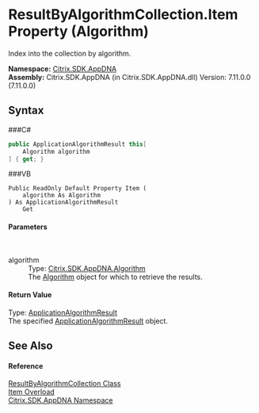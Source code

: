 # ResultByAlgorithmCollection.Item Property (Algorithm)
 

Index into the collection by algorithm.

**Namespace:**&nbsp;<a href="N_Citrix_SDK_AppDNA">Citrix.SDK.AppDNA</a><br />**Assembly:**&nbsp;Citrix.SDK.AppDNA (in Citrix.SDK.AppDNA.dll) Version: 7.11.0.0 (7.11.0.0)

## Syntax

###C#
```csharp
public ApplicationAlgorithmResult this[
	Algorithm algorithm
] { get; }
```

###VB
```vbnet
Public ReadOnly Default Property Item ( 
	algorithm As Algorithm
) As ApplicationAlgorithmResult
	Get
```


#### Parameters
&nbsp;<dl><dt>algorithm</dt><dd>Type: <a href="T_Citrix_SDK_AppDNA_Algorithm">Citrix.SDK.AppDNA.Algorithm</a><br />The <a href="T_Citrix_SDK_AppDNA_Algorithm">Algorithm</a> object for which to retrieve the results.</dd></dl>

#### Return Value
Type: <a href="T_Citrix_SDK_AppDNA_ApplicationAlgorithmResult">ApplicationAlgorithmResult</a><br />The specified <a href="T_Citrix_SDK_AppDNA_ApplicationAlgorithmResult">ApplicationAlgorithmResult</a> object.

## See Also


#### Reference
<a href="T_Citrix_SDK_AppDNA_ResultByAlgorithmCollection">ResultByAlgorithmCollection Class</a><br /><a href="Overload_Citrix_SDK_AppDNA_ResultByAlgorithmCollection_Item">Item Overload</a><br /><a href="N_Citrix_SDK_AppDNA">Citrix.SDK.AppDNA Namespace</a><br />
